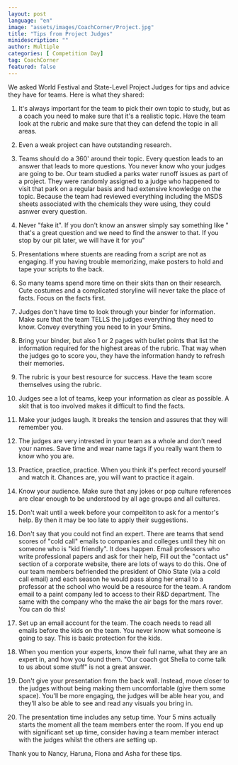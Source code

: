 ```yaml
---
layout: post
language: "en"
image: "assets/images/CoachCorner/Project.jpg"
title: "Tips from Project Judges"
minidescription: ""
author: Multiple
categories: [ Competition Day]
tag: CoachCorner
featured: false
---
```

We asked World Festival and State-Level Project Judges for tips and advice they have for teams. Here is what they shared:

1) It's always important for the team to pick their own topic to study, but as a coach you need to make sure that it's a realistic topic. Have the team look at the rubric and make sure that they can defend the topic in all areas. 

2) Even a weak project can have outstanding research. 

3) Teams should do a 360' around their topic. Every question leads to an answer that leads to more questions.  You never know who your judges are going to be. Our team studied a parks water runoff issues as part of a project. They were randomly assigned to a judge who happened to visit that park on a regular basis and had extensive knowledge on the topic. Because the team had reviewed everything including the MSDS sheets associated with the chemicals they were using, they could asnwer every question.

4) Never "fake it".  If you don't know an answer simply say something like " that's a great question and we need to find the answer to that. If you stop by our pit later, we will have it for you"

5) Presentations where stuents are reading from a script are not as engaging. If you having trouble memorizing, make posters to hold and tape your scripts to the back.

6) So many teams spend more time on their skits than on their research. Cute costumes and a complicated storyline will never take the place of facts. Focus on the facts first.

7) Judges don't have time to look through your binder for information. Make sure that the team TELLS the judges everything they need to know. Convey everything you need to in your 5mins. 

8) Bring your binder, but also 1 or 2 pages with bullet points that list the information required for the highest areas of the rubric. That way when the judges go to score you, they have the information handy to refresh their memories.

9) The rubric is your best resource for success. Have the team score themselves using the rubric.

10) Judges see a lot of teams, keep your information as clear as possible. A skit that is too involved makes it difficult to find the facts.

11) Make your judges laugh.  It breaks the tension and assures that they will remember you.

12) The judges are very intrested in your team as a whole and don't need your names.  Save time and wear name tags if you really want them to know who you are.

13) Practice, practice, practice. When you think it's perfect record yourself and watch it. Chances are, you will want to practice it again. 

14) Know your audience. Make sure that any jokes or pop culture references are clear enough to be understood by all age groups and all cultures.

15) Don't wait until a week before your compeititon to ask for a mentor's help. By then it may be too late to apply their suggestions.

16) Don't say that you could not find an expert. There are teams that send scores of "cold call" emails to companies and colleges until they hit on someone who is "kid friendly".  It does happen. Email professors who write professional papers and ask for their help, Fill out the "contact us" section of a corporate website, there are lots of ways to do this. One of our team members befriended the president of Ohio State (via a cold call email) and each season he would pass along her email to a professor at the school who would be a resource for the team. A random email to a paint company led to access to their R&D department.  The same with the company who the make the air bags for the mars rover.  You can do this!

17) Set up an email account for the team.  The coach needs to read all emails before the kids on the team.  You never know what someone is going to say.  This is basic protection for the kids.

18) When you mention your experts, know their full name, what they are an expert in, and how you found them. "Our coach got Shelia to come talk to us about some stuff" is not a great answer.

19) Don't give your presentation from the back wall. Instead, move closer to the judges without being making them uncomfortable (give them some space). You'll be more engaging, the judges will be able hear you, and they'll also be able to see and read any visuals you bring in.

20) The presentation time includes any setup time. Your 5 mins actually starts the moment all the team members enter the room. If you end up with significant set up time, consider having a team member interact with the judges whilst the others are setting up. 


Thank you to Nancy, Haruna, Fiona and Asha for these tips.

